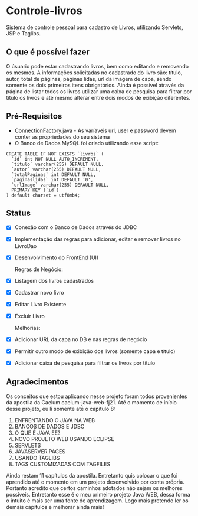 # Controle-livros
 Sistema de controle pessoal para cadastro de Livros, utilizando Servlets, JSP e Taglibs.

## O que é possível fazer
O úsuario pode estar cadastrando livros, bem como editando e removendo os mesmos. A informações solicitadas no cadastrado do livro são: título, autor, total de páginas, páginas lidas, url da imagem de capa, sendo somente os dois primeiros itens obrigatórios.
Ainda é possível através da página de listar todos os livros utilizar uma caixa de pesquisa para filtrar por título os livros e até mesmo alterar entre dois modos de exibição diferentes.

## Pré-Requisitos
* [ConnectionFactory.java](https://github.com/FelypeGanzert/controle-livros/blob/master/src/br/com/felype/connection/ConnectionFactory.java) - As varíaveis url, user e password devem conter as propriedades do seu sistema
* O Banco de Dados MySQL foi criado utilizando esse script:
```mySQL
CREATE TABLE IF NOT EXISTS `livros` (
  `id` int NOT NULL AUTO_INCREMENT,
  `titulo` varchar(255) DEFAULT NULL,
  `autor` varchar(255) DEFAULT NULL,
  `totalPaginas` int DEFAULT NULL,
  `paginaslidas` int DEFAULT '0',
  `urlImage` varchar(255) DEFAULT NULL,
  PRIMARY KEY (`id`)
) default charset = utf8mb4;
```


## Status
- [x] Conexão com o Banco de Dados através do JDBC
- [x] Implementação das regras para adicionar, editar e remover livros no LivroDao
- [x] Desenvolvimento do FrontEnd (UI)
   
   Regras de Negócio:
- [x] Listagem dos livros cadastrados
- [x] Cadastrar novo livro
- [x] Editar Livro Existente
- [x] Excluir Livro
   
   Melhorias:
- [x] Adicionar URL da capa no DB e nas regras de negócio
- [x] Permitir outro modo de exibição dos livros (somente capa e título)
- [x] Adicionar caixa de pesquisa para filtrar os livros por título


## Agradecimentos
Os conceitos que estou aplicando nesse projeto foram todos provenientes da apostila da Caelum caelum-java-web-fj21. Até o momento de início desse projeto, eu li somente até o capítulo 8:
1. ENFRENTANDO	O	JAVA	NA	WEB
2. BANCOS	DE	DADOS	E	JDBC
3. O	QUE	É	JAVA	EE?
4. NOVO	PROJETO	WEB	USANDO	ECLIPSE
5. SERVLETS
6. JAVASERVER	PAGES
7. USANDO	TAGLIBS
8. TAGS	CUSTOMIZADAS	COM	TAGFILES

Ainda restam 11 capítulos da apostila. Entretanto quis colocar o que foi aprendido até o momento em um projeto desenvolvido por conta própria. Portanto acredito que certos caminhos adotados não sejam os melhores possíveis. Entretanto esse é o meu primeiro projeto Java WEB, dessa forma o intuito é mais ser uma fonte de aprendizagem. Logo mais pretendo ler os demais capítulos e melhorar ainda mais! 
